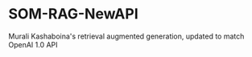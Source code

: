 # SOM-RAG-NewAPI
Murali Kashaboina's retrieval augmented generation, updated to match OpenAI 1.0 API
